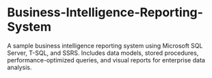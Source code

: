 # Business-Intelligence-Reporting-System
A sample business intelligence reporting system using Microsoft SQL Server, T-SQL, and SSRS. Includes data models, stored procedures, performance-optimized queries, and visual reports for enterprise data analysis.
